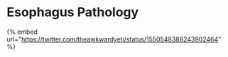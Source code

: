 # Esophagus Pathology

{% embed url="https://twitter.com/theawkwardyeti/status/1550548388243902464" %}
